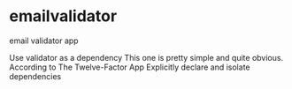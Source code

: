# emailvalidator
email validator app

Use validator as a dependency
This one is pretty simple and quite obvious. According to The Twelve-Factor App
Explicitly declare and isolate dependencies
